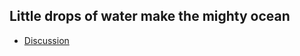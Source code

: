 ## Little drops of water make the mighty ocean

* [Discussion](https://github.com/ss-hoon/Info/discussions)

